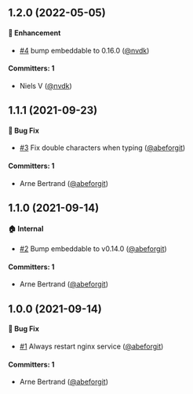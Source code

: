 


## 1.2.0 (2022-05-05)

#### :rocket: Enhancement
* [#4](https://github.com/lblod/app-gn-embeddable/pull/4) bump embeddable to 0.16.0 ([@nvdk](https://github.com/nvdk))

#### Committers: 1
- Niels V ([@nvdk](https://github.com/nvdk))

## 1.1.1 (2021-09-23)

#### :bug: Bug Fix
* [#3](https://github.com/lblod/app-gn-embeddable/pull/3) Fix double characters when typing ([@abeforgit](https://github.com/abeforgit))

#### Committers: 1
- Arne Bertrand ([@abeforgit](https://github.com/abeforgit))

## 1.1.0 (2021-09-14)

#### :house: Internal
* [#2](https://github.com/lblod/app-gn-embeddable/pull/2) Bump embeddable to v0.14.0 ([@abeforgit](https://github.com/abeforgit))

#### Committers: 1
- Arne Bertrand ([@abeforgit](https://github.com/abeforgit))

## 1.0.0 (2021-09-14)

#### :bug: Bug Fix
* [#1](https://github.com/lblod/app-gn-embeddable/pull/1) Always restart nginx service ([@abeforgit](https://github.com/abeforgit))

#### Committers: 1
- Arne Bertrand ([@abeforgit](https://github.com/abeforgit))


